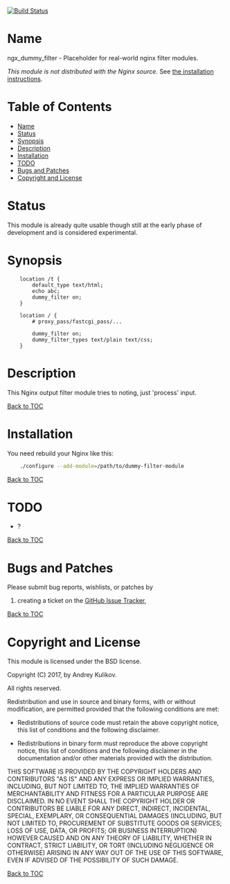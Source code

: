 [![Build Status](https://travis-ci.org/amdei/dummy-filter-module.svg?branch=master)](https://travis-ci.org/amdei/dummy-filter-module)

Name
====

ngx_dummy_filter - Placeholder for real-world nginx filter modules.

*This module is not distributed with the Nginx source.* See [the installation instructions](#installation).

Table of Contents
=================

* [Name](#name)
* [Status](#status)
* [Synopsis](#synopsis)
* [Description](#description)
* [Installation](#installation)
* [TODO](#todo)
* [Bugs and Patches](#bugs-and-patches)
* [Copyright and License](#copyright-and-license)

Status
======

This module is already quite usable though still at the early phase of development
and is considered experimental.

Synopsis
========

```nginx
    location /t {
        default_type text/html;
        echo abc;
        dummy_filter on;
    }

    location / {
        # proxy_pass/fastcgi_pass/...

        dummy_filter on;
        dummy_filter_types text/plain text/css;
    }

```

Description
===========

This Nginx output filter module tries to noting, just 'process' input.

[Back to TOC](#table-of-contents)

Installation
============

You need rebuild your Nginx like this:

```bash
    ./configure --add-module=/path/to/dummy-filter-module
```

[Back to TOC](#table-of-contents)


TODO
====

* ?

[Back to TOC](#table-of-contents)


Bugs and Patches
================

Please submit bug reports, wishlists, or patches by

1. creating a ticket on the [GitHub Issue Tracker](https://github.com/amdei/dummy-filter-module/issues),

[Back to TOC](#table-of-contents)

Copyright and License
=====================

This module is licensed under the BSD license.

Copyright (C) 2017, by Andrey Kulikov.

All rights reserved.

Redistribution and use in source and binary forms, with or without modification, are permitted provided that the following conditions are met:

* Redistributions of source code must retain the above copyright notice, this list of conditions and the following disclaimer.

* Redistributions in binary form must reproduce the above copyright notice, this list of conditions and the following disclaimer in the documentation and/or other materials provided with the distribution.

THIS SOFTWARE IS PROVIDED BY THE COPYRIGHT HOLDERS AND CONTRIBUTORS "AS IS" AND ANY EXPRESS OR IMPLIED WARRANTIES, INCLUDING, BUT NOT LIMITED TO, THE IMPLIED WARRANTIES OF MERCHANTABILITY AND FITNESS FOR A PARTICULAR PURPOSE ARE DISCLAIMED. IN NO EVENT SHALL THE COPYRIGHT HOLDER OR CONTRIBUTORS BE LIABLE FOR ANY DIRECT, INDIRECT, INCIDENTAL, SPECIAL, EXEMPLARY, OR CONSEQUENTIAL DAMAGES (INCLUDING, BUT NOT LIMITED TO, PROCUREMENT OF SUBSTITUTE GOODS OR SERVICES; LOSS OF USE, DATA, OR PROFITS; OR BUSINESS INTERRUPTION) HOWEVER CAUSED AND ON ANY THEORY OF LIABILITY, WHETHER IN CONTRACT, STRICT LIABILITY, OR TORT (INCLUDING NEGLIGENCE OR OTHERWISE) ARISING IN ANY WAY OUT OF THE USE OF THIS SOFTWARE, EVEN IF ADVISED OF THE POSSIBILITY OF SUCH DAMAGE.

[Back to TOC](#table-of-contents)

